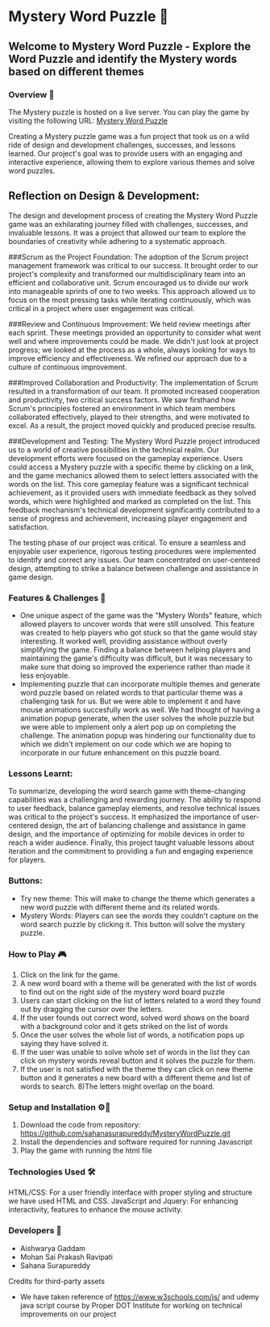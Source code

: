 # Mystery Word Puzzle :mag_right:

## Welcome to Mystery Word Puzzle -  Explore the Word Puzzle and identify the Mystery words based on different themes

### Overview 📖
The Mystery puzzle is hosted on a live server. You can play the game by visiting the following URL: [Mystery Word Puzzle](https://sahanasurapureddy.github.io/MysteryWordPuzzle/)

Creating a Mystery puzzle game was a fun project that took us on a wild ride of design and development challenges, successes, and lessons learned. Our project's goal was to provide users with an engaging and interactive experience, allowing them to explore various themes and solve word puzzles.

## Reflection on Design & Development:
The design and development process of creating the Mystery Word Puzzle game was an exhilarating journey filled with challenges, successes, and invaluable lessons. It was a project that allowed our team to explore the boundaries of creativity while adhering to a systematic approach.

###Scrum as the Project Foundation: 
The adoption of the Scrum project management framework was critical to our success. It brought order to our project's complexity and transformed our multidisciplinary team into an efficient and collaborative unit. Scrum encouraged us to divide our work into manageable sprints of one to two weeks. This approach allowed us to focus on the most pressing tasks while iterating continuously, which was critical in a project where user engagement was critical.

###Review and Continuous Improvement:
We held review meetings after each sprint. These meetings provided an opportunity to consider what went well and where improvements could be made. We didn't just look at project progress; we looked at the process as a whole, always looking for ways to improve efficiency and effectiveness. We refined our approach due to a culture of continuous improvement.

###Improved Collaboration and Productivity: 
The implementation of Scrum resulted in a transformation of our team. It promoted increased cooperation and productivity, two critical success factors. We saw firsthand how Scrum's principles fostered an environment in which team members collaborated effectively, played to their strengths, and were motivated to excel. As a result, the project moved quickly and produced precise results.

###Development and Testing:
The Mystery Word Puzzle project introduced us to a world of creative possibilities in the technical realm. Our development efforts were focused on the gameplay experience. Users could access a Mystery puzzle with a specific theme by clicking on a link, and the game mechanics allowed them to select letters associated with the words on the list. This core gameplay feature was a significant technical achievement, as it provided users with immediate feedback as they solved words, which were highlighted and marked as completed on the list. This feedback mechanism's technical development significantly contributed to a sense of progress and achievement, increasing player engagement and satisfaction.

The testing phase of our project was critical. To ensure a seamless and enjoyable user experience, rigorous testing procedures were implemented to identify and correct any issues. Our team concentrated on user-centered design, attempting to strike a balance between challenge and assistance in game design.

### Features & Challenges 💾
* One unique aspect of the game was the "Mystery Words" feature, which allowed players to uncover words that were still unsolved. This feature was created to help players who got stuck so that the game would stay interesting. It worked well, providing assistance without overly simplifying the game. Finding a balance between helping players and maintaining the game's difficulty was difficult, but it was necessary to make sure that doing so improved the experience rather than made it less enjoyable.
*  Implementing puzzle that can incorporate multiple themes and generate word puzzle based on related words to that particular theme was a challenging task for us. But we were able to implement it and have mouse animations succesfully work as well. We had thought of having a animation popup generate, when the user solves the whole puzzle but we were able to implement only a alert pop up on completing the challenge. The animation popup was hindering our functionality due to which we didn't implement on our code which we are hoping to incorporate in our future enhancement on this puzzle board. 

### Lessons Learnt:
To summarize, developing the word search game with theme-changing capabilities was a challenging and rewarding journey. The ability to respond to user feedback, balance gameplay elements, and resolve technical issues was critical to the project's success. It emphasized the importance of user-centered design, the art of balancing challenge and assistance in game design, and the importance of optimizing for mobile devices in order to reach a wider audience. Finally, this project taught valuable lessons about iteration and the commitment to providing a fun and engaging experience for players.

### Buttons:
* Try new theme: This will make to change the theme which generates a new word puzzle with different theme and its related words.
* Mystery Words: Players can see the words they couldn't capture on the word search puzzle by clicking it. This button will solve the mystery puzzle.

### How to Play 🎮
1) Click on the link for the game.
2) A new word board with a theme will be generated with the list of words to find out on the right side of the mystery word board puzzle
3) Users can start clicking on the list of letters related to a word they found out by dragging the cursor over the letters.
4) If the user founds out correct word, solved word shows on the board with a background color and it gets striked on the list of words
5) Once the user solves the whole list of words, a notification pops up saying they have solved it.
6) If the user was unable to solve whole set of words in the list they can click on mystery words reveal button and it solves the puzzle for them.
7) If the user is not satisfied with the theme they can click on new theme button and it generates a new board with a different theme and list of words to search.
8)The letters might overlap on the board.

### Setup and Installation ⚙️📄
1. Download the code from repository: https://github.com/sahanasurapureddy/MysteryWordPuzzle.git
2. Install the dependencies and software required for running Javascript
3. Play the game with running the html file 

### Technologies Used 🛠

HTML/CSS: For a user friendly interface with proper styling and structure we have used HTML and CSS.
JavaScript and Jquery: For enhancing interactivity, features to enhance the mouse activity.

### Developers 🤝
* Aishwarya Gaddam
* Mohan Sai Prakash Ravipati
* Sahana Surapureddy

Credits for third-party assets

* We have taken reference of https://www.w3schools.com/js/ and udemy java script course by Proper DOT Institute for working on technical improvements on our project

